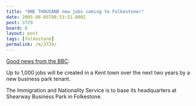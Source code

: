 ```yaml
---
title: "ONE THOUSAND new jobs coming to Folkestone!"
date: 2005-08-05T08:53:51.000Z
post: 3729
board: 8
layout: post
tags: [folkestone]
permalink: /m/3729/
---
```

<a href="http://news.bbc.co.uk/2/hi/uk_news/england/kent/4743807.stm">Good news from the BBC</a>:

Up to 1,000 jobs will be created in a Kent town over the next two years by a new business park tenant.

The Immigration and Nationality Service is to base its headquarters at Shearway Business Park in Folkestone.
